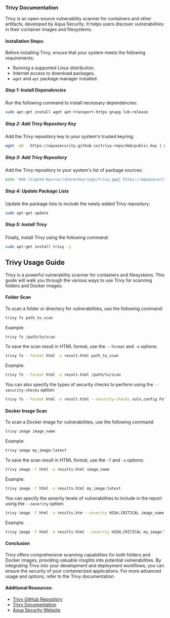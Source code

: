 ### Trivy Documentation

Trivy is an open-source vulnerability scanner for containers and other artifacts, developed by Aqua Security. It helps users discover vulnerabilities in their container images and filesystems.

#### Installation Steps:

Before installing Trivy, ensure that your system meets the following requirements:

- Running a supported Linux distribution.
- Internet access to download packages.
- `wget` and `apt` package manager installed.

##### Step 1: Install Dependencies

Run the following command to install necessary dependencies:

```bash
sudo apt-get install wget apt-transport-https gnupg lsb-release
```

##### Step 2: Add Trivy Repository Key

Add the Trivy repository key to your system's trusted keyring:

```bash
wget -qO - https://aquasecurity.github.io/trivy-repo/deb/public.key | gpg --dearmor | sudo tee /usr/share/keyrings/trivy.gpg > /dev/null
```

##### Step 3: Add Trivy Repository

Add the Trivy repository to your system's list of package sources:

```bash
echo "deb [signed-by=/usr/share/keyrings/trivy.gpg] https://aquasecurity.github.io/trivy-repo/deb $(lsb_release -sc) main" | sudo tee -a /etc/apt/sources.list.d/trivy.list
```

##### Step 4: Update Package Lists

Update the package lists to include the newly added Trivy repository:

```bash
sudo apt-get update
```

##### Step 5: Install Trivy

Finally, install Trivy using the following command:

```bash
sudo apt-get install trivy -y
```

## Trivy Usage Guide

Trivy is a powerful vulnerability scanner for containers and filesystems. This guide will walk you through the various ways to use Trivy for scanning folders and Docker images.

#### Folder Scan

To scan a folder or directory for vulnerabilities, use the following command:

```bash
trivy fs path_to_scan
```

Example:

```bash
trivy fs /path/to/scan
```

To save the scan result in HTML format, use the `--format` and `-o` options:

```bash
trivy fs --format html -o result.html path_to_scan
```

Example:

```bash
trivy fs --format html -o result.html /path/to/scan
```

You can also specify the types of security checks to perform using the `--security-checks` option:

```bash
trivy fs --format html -o result.html --security-checks vuln,config Folder_name_OR_Path
```

#### Docker Image Scan

To scan a Docker image for vulnerabilities, use the following command:

```bash
trivy image image_name
```

Example:

```bash
trivy image my_image:latest
```

To save the scan result in HTML format, use the `-f` and `-o` options:

```bash
trivy image -f html -o results.html image_name
```

Example:

```bash
trivy image -f html -o results.html my_image:latest
```

You can specify the severity levels of vulnerabilities to include in the report using the `--severity` option:

```bash
trivy image -f html -o results.htm --severity HIGH,CRITICAL image_name
```

Example:

```bash
trivy image -f html -o results.html --severity HIGH,CRITICAL my_image:latest
```

#### Conclusion

Trivy offers comprehensive scanning capabilities for both folders and Docker images, providing valuable insights into potential vulnerabilities. By integrating Trivy into your development and deployment workflows, you can ensure the security of your containerized applications. For more advanced usage and options, refer to the Trivy documentation.

#### Additional Resources:

- [Trivy GitHub Repository](https://github.com/aquasecurity/trivy)
- [Trivy Documentation](https://aquasecurity.github.io/trivy/v0.19.2/)
- [Aqua Security Website](https://www.aquasec.com/)

